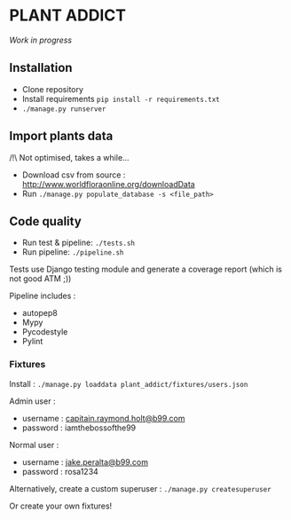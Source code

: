 # PLANT ADDICT

*Work in progress*

## Installation

- Clone repository
- Install requirements `pip install -r requirements.txt`
- `./manage.py runserver`

## Import plants data
/!\ Not optimised, takes a while...

- Download csv from source : http://www.worldfloraonline.org/downloadData
- Run `./manage.py populate_database -s <file_path>`


## Code quality

- Run test & pipeline: `./tests.sh`
- Run pipeline: `./pipeline.sh`

Tests use Django testing module and generate a coverage report (which is not good ATM ;))

Pipeline includes :
- autopep8
- Mypy
- Pycodestyle
- Pylint

### Fixtures
Install :
`./manage.py loaddata plant_addict/fixtures/users.json`

Admin user :

- username : capitain.raymond.holt@b99.com
- password : iamthebossofthe99

Normal user :

- username : jake.peralta@b99.com
- password : rosa1234

Alternatively, create a custom superuser :
`./manage.py createsuperuser`

Or create your own fixtures!